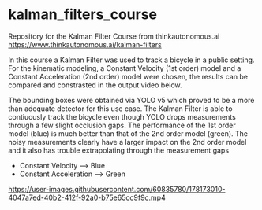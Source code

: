 # kalman_filters_course
Repository for the Kalman Filter Course from thinkautonomous.ai https://www.thinkautonomous.ai/kalman-filters

In this course a Kalman Filter was used to track a bicycle in a public setting. For the kinematic modeling, a Constant Velocity (1st order) model and a Constant Acceleration (2nd order) model were chosen, the results can be compared and constrasted in the output video below.

The bounding boxes were obtained via YOLO v5 which proved to be a more than adequate detector for this use case. The Kalman Filter is able to contiuously track the bicycle even though YOLO drops measurements through a few slight occlusion gaps. The performance of the 1st order model (blue) is much better than that of the 2nd order model (green). The noisy measurements clearly have a larger impact on the 2nd order model and it also has trouble extrapolating through the measurement gaps

- Constant Velocity     --> Blue
- Constant Acceleration --> Green


https://user-images.githubusercontent.com/60835780/178173010-4047a7ed-40b2-412f-92a0-b75e65cc9f9c.mp4

